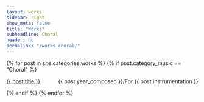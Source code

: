 ```yaml
---
layout: works
sidebar: right
show_meta: false
title: "Works"
subheadline: Choral
header: no
permalink: "/works-choral/"
---
```


{% for post in site.categories.works %}
{% if post.category_music == "Choral" %}
<div class="panel radius b20">
    <p style="text-align:left;"><a href="{{ site.url }}{{ site.baseurl }}{{ post.url }}">{{ post.title }}</a><span style="float:right;"> {{ post.year_composed }}/For {{ post.instrumentation }}</span></p>
</div>
{% endif %}
{% endfor %}